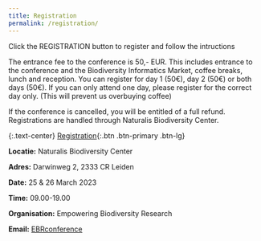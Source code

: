 ```yaml
---
title: Registration
permalink: /registration/
---
```


Click the REGISTRATION button to register and follow the intructions

The entrance fee to the conference is 50,- EUR. This includes entrance to the conference and the Biodiversity Informatics Market, coffee breaks, lunch and reception.
You can register for day 1 (50€), day 2 (50€) or both days (50€). If you can only attend one day, please register for the correct day only. (This will prevent us overbuying coffee)

If the conference is cancelled, you will be entitled of a full refund. Registrations are handled through Naturalis Biodiversity Center.

{:.text-center}
[Registration](https://www.ticketkantoor.nl/shop/EBRIII){:.btn .btn-primary .btn-lg}

**Locatie:**	Naturalis Biodiversity Center

**Adres:**	Darwinweg 2, 2333 CR Leiden

**Date:**	25 & 26 March 2023

**Time:**	09.00-19.00
 	
**Organisation:**	Empowering Biodiversity Research


**Email:** [EBRconference](mailto:ebrconference@naturalis.nl)


